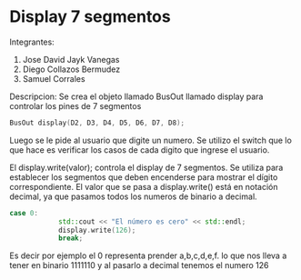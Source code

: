 # Display 7 segmentos
Integrantes: 
1. Jose David Jayk Vanegas
2. Diego Collazos Bermudez
3. Samuel Corrales

Descripcion:
Se crea el objeto llamado BusOut llamado display para controlar los pines de
7 segmentos
```c++
BusOut display(D2, D3, D4, D5, D6, D7, D8);
```
Luego se le pide al usuario que digite un numero. 
Se utilizo el switch que lo que hace es verificar los casos de cada digito que ingrese el usuario. 

El display.write(valor); controla el display de 7 segmentos. Se utiliza para establecer los segmentos que deben encenderse para mostrar el dígito correspondiente. El valor que se pasa a display.write() está en notación decimal, ya que pasamos todos los numeros de binario a decimal. 
```c++
case 0:
            std::cout << "El número es cero" << std::endl;
            display.write(126);
            break;
```
Es decir por ejemplo el 0 representa prender a,b,c,d,e,f. lo que nos lleva a tener en binario 1111110 y al pasarlo a decimal tenemos el numero 126
